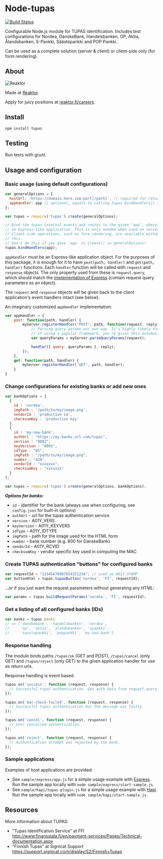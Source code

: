 # Node-tupas
[![Build Status](https://travis-ci.org/reaktor/node-tupas.png?branch=master)](https://travis-ci.org/reaktor/node-tupas)

Configurable Node.js module for TUPAS identification. Includes test
configurations for Nordea, DanskeBank, Handelsbanken, OP,
Aktia, Ålandsbanken, S-Pankki, Säästöpankki and POP Pankki.

Can be used as a complete solution (server & client) or client-side only
(for form rendering).

## About

![Reaktor](public/images/logo_reaktor.png "Reaktor")

Made at [Reaktor](http://reaktor.com).

Apply for juicy positions at [reaktor.fi/careers](http://reaktor.com/careers).

## Install

```
npm install tupas
```

## Testing

Run tests with grunt.

## Usage and configuration

### Basic usage (using default configurations)

```javascript
var generalOptions = {
  hostUrl: 'https://domain.here.com:port[/path]', // required for return URLs, and binding to optional /path
  appHandler: app // optional, equals to calling tupas.bindHandlers() separately
};

var tupas = require('tupas').create(generalOptions);

// Bind the tupas internal events and routes to the given 'app', where 'app' is
// an Express-like application. This is only needed when used on server-side.
// Client-side operations, such as form rendering, are available without
// this.
// Don't do this if you gave 'app' to create() in generalOptions!
tupas.bindHandlers(app);
```

`appHandler` must be an Express-like application object. For the purposes of this package,
it is enough for it to have `post(path, handler)` and `get(path, handler)` functions.
Each `handler` function will be called with `request` and `response` objects. The only property used from
these is `request.query`, which should match the [implementation of Express](http://expressjs.com/en/api.html#req.query)
(contain request query parameters as an object).

The `request` and `response` objects will be given back to the client application's event
handlers intact (see below).

An imaginary customized `appHandler` implementation:

```javascript
var appHandler = {
    post: function(path, handler) {
        myServer.registerHandler('POST', path, function(request, reply) {
            // Parsing query params our own way. It's highly likely that,
            // if using a popular framework, you're given this automatically.
            var queryParams = myServer.parseQueryParams(request);

            handler({ query: queryParams }, reply);
        });
    },
    get: function(path, handler) {
        myServer.registerHandler('GET', path, handler);
    }
}
```

### Change configurations for existing banks or add new ones

```javascript
var bankOptions = [
  {
    id : 'nordea',
    imgPath : '/path/to/my/image.png',
    vendorId : 'production id',
    checksumKey : 'production key'
  },
  {
    id : 'my-new-bank',
    authUrl : "https://my.banks.url.com/tupas",
    version : "0002",
    keyVersion : "0001",
    idType : "01",
    imgPath : "/path/to/my/image.png",
    number : "420",
    vendorId : "xxxxxxx",
    checksumKey : "xxxxxxx"
  }
];

var tupas = require('tupas').create(generalOptions, bankOptions);
```

***Options for banks:***

- `id` - identifier for the bank (always use when configuring, see `config.json` for built-in options)
- `authUrl` - url for the tupas authentication service
- `version` - A01Y_VERS
- `keyVersion` - A01Y_KEYVERS
- `idType` - A01Y_IDTYPE
- `imgPath` - path for the image used for the HTML form
- `number` - bank number (e.g. 800 for DanskeBank)
- `vendorId` - A01Y_RCVID
- `checksumKey` - vendor specific key used in computing the MAC

### Create TUPAS authentication "buttons" for configured banks

```javascript
var requestId = "12345678987654321234"; // used as A01Y_STAMP
var buttonHtml = tupas.tupasButton('nordea', 'FI', requestId);
```

...or if you just want the request parameters without generating any HTML:

```javascript
var params = tupas.buildRequestParams('nordea', 'FI', requestId);
```

### Get a listing of all configured banks (IDs)

```javascript
var banks = tupas.banks
// => ['danskebank', 'handelsbanken', 'nordea',
//     'op', 'aktia', 'alandsbanken', 'spankki',
//     'saastopankki', 'poppankki', 'my-new-bank']
```

### Response handling

The module binds paths `/tupas/ok` (GET and POST), `/tupas/cancel` (only GET)
and `/tupas/reject` (only GET) to the given application handler for use as return urls.

Response handling is event based.
```javascript
tupas.on('success', function (request, response) {
  // Successful tupas authentication. Get auth data from request.query.
});

tupas.on('mac-check-failed', function (request, response) {
  // Successful tupas authentication but the message was faulty.
});

tupas.on('cancel', function (request, response) {
  // User cancelled authentication.
});

tupas.on('reject', function (request, response) {
  // Authentication attempt was rejected by the bank.
});
```

### Sample applications

Examples of host applications are provided:

- See `sample/express/app.js` for a simple usage example with [Express](http://expressjs.com). Run the
sample app locally with `node sample/express/start-sample.js`.
- See `sample/hapi/tupas-plugin.js` for a simple usage example with [Hapi](http://hapijs.com). Run the sample app
locally with `node sample/hapi/start-sample.js`.

## Resources

More information about TUPAS:

- "Tupas Identification Service" at FFI http://www.finanssiala.fi/en/payment-services/Pages/Technical-documentation.aspx
- "Finnish Tupas" at Signicat Support https://support.signicat.com/display/S2/Finnish+Tupas
